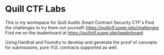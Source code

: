 # Quill CTF Labs

This is my workspace for Quill Audits Smart Contract Security CTF's
Find the challenges to try them out yourself: https://quillctf.super.site/challenges
Find me on the leaderboard at https://quillctf.super.site/leaderboard

Using Hardhat and Foundry to develop and generate the proof of concepts for submissions, pure YUL contracts supported as well.


